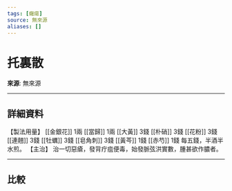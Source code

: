 ```yaml
---
tags: [癰瘍]
source: 無來源
aliases: []
---
```


# 托裏散

**來源**: 無來源  

---

## 詳細資料
【製法用量】 [[金銀花]] 1兩 [[當歸]] 1兩 [[大黃]] 3錢 [[朴硝]] 3錢 [[花粉]] 3錢 [[連翹]] 3錢 [[牡蠣]] 3錢 [[皂角刺]] 3錢 [[黃芩]] 1錢 [[赤芍]] 1錢
每五錢，半酒半水煎。
【主治】
治一切惡瘡，發背疔疽便毒，始發脈弦洪實數，腫甚欲作膿者。

---

## 比較
